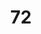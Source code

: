 ---
title: "72"
imageurl: "../src/content/thumbnail/72.webp"
dwnurl: "https://imgs1.thamizhnation.org/72.jpg"
tags: ['thalaivar']
---